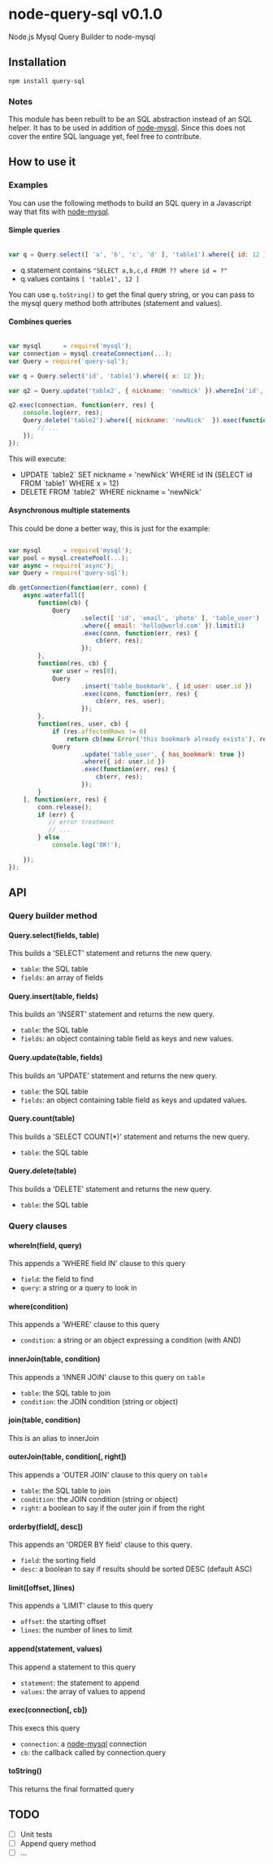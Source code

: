 node-query-sql v0.1.0
==============

Node.js Mysql Query Builder to node-mysql

## Installation

`npm install query-sql`

### Notes

This module has been rebuilt to be an SQL abstraction instead of an SQL helper.
It has to be used in addition of [node-mysql](https://github.com/felixge/node-mysql).
Since this does not cover the entire SQL language yet, feel free to contribute.

## How to use it

### Examples

You can use the following methods to build an SQL query in a Javascript way that fits with [node-mysql](https://github.com/felixge/node-mysql).

#### Simple queries

```javascript

var q = Query.select([ 'a', 'b', 'c', 'd' ], 'table1').where({ id: 12 });

```

- q.statement contains `"SELECT a,b,c,d FROM ?? where id = ?"`
- q.values contains `[ 'table1', 12 ]`

You can use `q.toString()` to get the final query string, or you can pass to the mysql query method both attributes (statement and values).

#### Combines queries

```javascript

var mysql      = require('mysql');
var connection = mysql.createConnection(...);
var Query = require('query-sql');

var q = Query.select('id', 'table1').where({ x: 12 });

var q2 = Query.update('table2', { nickname: 'newNick' }).whereIn('id', q);

q2.exec(connection, function(err, res) {
	console.log(err, res);
	Query.delete('table2').where({ nickname: 'newNick'	}).exec(function(err, res) {
		// ...
	});
});

```
This will execute:
- UPDATE \`table2\` SET nickname = 'newNick' WHERE id IN (SELECT id FROM \`table1\` WHERE x = 12)
- DELETE FROM \`table2\` WHERE nickname = 'newNick'

#### Asynchronous multiple statements

This could be done a better way, this is just for the example:

```javascript

var mysql      = require('mysql');
var pool = mysql.createPool(...);
var async = require('async');
var Query = require('query-sql');

db.getConnection(function(err, conn) {
	async.waterfall([
		function(cb) {
			Query
					.select([ 'id', 'email', 'photo' ], 'table_user')
					.where({ email: 'hello@world.com' }).limit(1)
					.exec(conn, function(err, res) {
						cb(err, res);
					});
		},
		function(res, cb) {
			var user = res[0];
			Query
					.insert('table_bookmark', { id_user: user.id })
					.exec(conn, function(err, res) {
						cb(err, res, user);
					});
		},
		function(res, user, cb) {
			if (res.affectedRows != 0)
			   	return cb(new Error('this bookmark already exists'), res);
			Query
					.update('table_user', { has_bookmark: true })
					.where({ id: user.id })
					.exec(function(err, res) {
						cb(err, res);
					});
		}
	], function(err, res) {
		conn.release();
	   	if (err) {
		   // error treatment
		   // ...
		} else
			console.log('OK!');

	});
});

```

## API

### Query builder method

#### Query.select(fields, table)

This builds a 'SELECT' statement and returns the new query.

- `table`: the SQL table
- `fields`: an array of fields

#### Query.insert(table, fields)

This builds an 'INSERT' statement and returns the new query.

- `table`: the SQL table
- `fields`: an object containing table field as keys and new values.

#### Query.update(table, fields)

This builds an 'UPDATE' statement and returns the new query.

- `table`: the SQL table
- `fields`: an object containing table field as keys and updated values.

#### Query.count(table)

This builds a 'SELECT COUNT(*)' statement and returns the new query.

- `table`: the SQL table

#### Query.delete(table)

This builds a 'DELETE' statement and returns the new query.

- `table`: the SQL table

### Query clauses

#### whereIn(field, query)

This appends a 'WHERE field IN' clause to this query

- `field`: the field to find
- `query`: a string or a query to look in

#### where(condition)

This appends a 'WHERE' clause to this query

- `condition`: a string or an object expressing a condition (with AND)

#### innerJoin(table, condition)

This appends a 'INNER JOIN' clause to this query on `table`

- `table`: the SQL table to join
- `condition`: the JOIN condition (string or object)

#### join(table, condition)

This is an alias to innerJoin

#### outerJoin(table, condition[, right])

This appends a 'OUTER JOIN' clause to this query on `table`

- `table`: the SQL table to join
- `condition`: the JOIN condition (string or object)
- `right`: a boolean to say if the outer join if from the right

#### orderby(field[, desc])

This appends an 'ORDER BY field' clause to this query.

- `field`: the sorting field
- `desc`: a boolean to say if results should be sorted DESC (default ASC)

#### limit([offset, ]lines)

This appends a 'LIMIT' clause to this query

- `offset`: the starting offset
- `lines`: the number of lines to limit

#### append(statement, values)

This append a statement to this query

- `statement`: the statement to append
- `values`: the array of values to append

#### exec(connection[, cb])

This execs this query

- `connection`: a [node-mysql](https://github.com/felixge/node-mysql) connection
- `cb`: the callback called by connection.query

#### toString()

This returns the final formatted query

## TODO

- [ ] Unit tests
- [ ] Append query method
- [ ] ...
